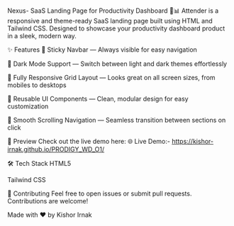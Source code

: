 Nexus- SaaS Landing Page for Productivity Dashboard 🚀📊
Attender is a responsive and theme-ready SaaS landing page built using HTML and Tailwind CSS. Designed to showcase your productivity dashboard product in a sleek, modern way.

✨ Features
🧲 Sticky Navbar — Always visible for easy navigation

🌙 Dark Mode Support — Switch between light and dark themes effortlessly

📱 Fully Responsive Grid Layout — Looks great on all screen sizes, from mobiles to desktops

🔄 Reusable UI Components — Clean, modular design for easy customization

🧭 Smooth Scrolling Navigation — Seamless transition between sections on click

📸 Preview
Check out the live demo here:
🌐 Live Demo:- https://kishor-irnak.github.io/PRODIGY_WD_O1/

🛠️ Tech Stack
HTML5

Tailwind CSS


🤝 Contributing
Feel free to open issues or submit pull requests. Contributions are welcome!


Made with ❤️ by Kishor Irnak


